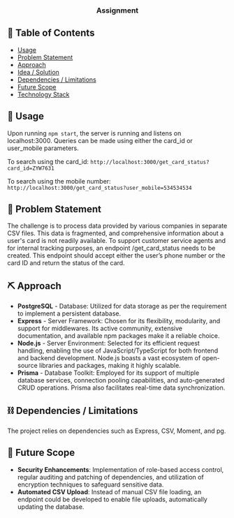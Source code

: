 <h3 align="center">Assignment</h3>

## 📝 Table of Contents

- [Usage](#usage)
- [Problem Statement](#problem_statement)
- [Approach](#approach)
- [Idea / Solution](#idea)
- [Dependencies / Limitations](#limitations)
- [Future Scope](#future_scope)
- [Technology Stack](#tech_stack)

## 🎈 Usage <a name="usage"></a>

Upon running `npm start`, the server is running and listens on localhost:3000. Queries can be made using either the card_id or user_mobile parameters.

To search using the card_id: `http://localhost:3000/get_card_status?card_id=ZYW7631`

To search using the mobile number: `http://localhost:3000/get_card_status?user_mobile=534534534`

## 🧐 Problem Statement <a name = "problem_statement"></a>

The challenge is to process data provided by various companies in separate CSV files. This data is fragmented, and comprehensive information about a user's card is not readily available. To support customer service agents and for internal tracking purposes, an endpoint /get_card_status needs to be created. This endpoint should accept either the user’s phone number or the card ID and return the status of the card.

## ⛏️ Approach <a name = "approach"></a>

- **PostgreSQL** - Database: Utilized for data storage as per the requirement to implement a persistent database.
- **Express** - Server Framework: Chosen for its flexibility, modularity, and support for middlewares. Its active community, extensive documentation, and available npm packages make it a reliable choice.
- **Node.js** - Server Environment: Selected for its efficient request handling, enabling the use of JavaScript/TypeScript for both frontend and backend development. Node.js boasts a vast ecosystem of open-source libraries and packages, making it highly scalable.
- **Prisma** - Database Toolkit: Employed for its support of multiple database services, connection pooling capabilities, and auto-generated CRUD operations. Prisma also facilitates real-time data synchronization.

## ⛓️ Dependencies / Limitations <a name = "limitations"></a>

The project relies on dependencies such as Express, CSV, Moment, and pg.

## 🚀 Future Scope <a name = "future_scope"></a>

- **Security Enhancements**: Implementation of role-based access control, regular auditing and patching of dependencies, and utilization of encryption techniques to safeguard sensitive data.
- **Automated CSV Upload**: Instead of manual CSV file loading, an endpoint could be developed to enable file uploads, automatically updating the database.
